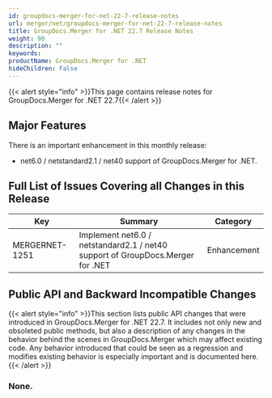 ```yaml
---
id: groupdocs-merger-for-net-22-7-release-notes
url: merger/net/groupdocs-merger-for-net-22-7-release-notes
title: GroupDocs.Merger for .NET 22.7 Release Notes
weight: 90
description: ""
keywords: 
productName: GroupDocs.Merger for .NET
hideChildren: False
---
```

{{< alert style="info" >}}This page contains release notes for GroupDocs.Merger for .NET 22.7{{< /alert >}}

## Major Features

There is an important enhancement in this monthly release:

*   net6.0 / netstandard2.1 / net40 support of GroupDocs.Merger for .NET.

## Full List of Issues Covering all Changes in this Release

| Key | Summary | Category |
| --- | --- | --- |
| MERGERNET-1251 | Implement net6.0 / netstandard2.1 / net40 support of GroupDocs.Merger for .NET | Enhancement |

## Public API and Backward Incompatible Changes

{{< alert style="info" >}}This section lists public API changes that were introduced in GroupDocs.Merger for .NET 22.7. It includes not only new and obsoleted public methods, but also a description of any changes in the behavior behind the scenes in GroupDocs.Merger which may affect existing code. Any behavior introduced that could be seen as a regression and modifies existing behavior is especially important and is documented here.{{< /alert >}}

### None.
